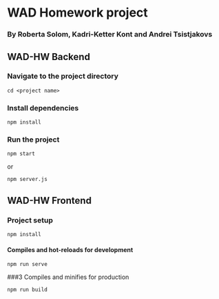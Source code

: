 # WAD Homework project
### By Roberta Solom, Kadri-Ketter Kont and Andrei Tsistjakovs

## WAD-HW Backend

### Navigate to the project directory
```
cd <project name>
```

### Install dependencies
```
npm install
```

### Run the project
```
npm start
```

or 
```
npm server.js
```

## WAD-HW Frontend

### Project setup
```
npm install
```

#### Compiles and hot-reloads for development
```
npm run serve
```

###3 Compiles and minifies for production
```
npm run build
```
